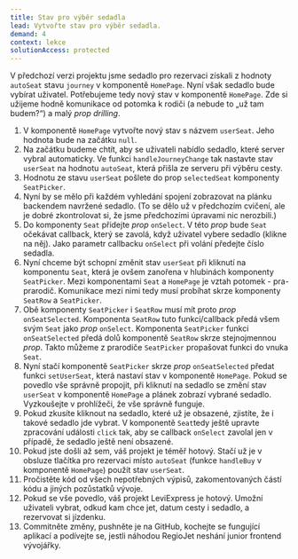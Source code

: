 ```yaml
---
title: Stav pro výběr sedadla
lead: Vytvořte stav pro výběr sedadla.
demand: 4
context: lekce
solutionAccess: protected
---
```


V předchozí verzi projektu jsme sedadlo pro rezervaci získali z hodnoty `autoSeat` stavu `journey` v komponentě `HomePage`. Nyní však sedadlo bude vybírat uživatel. Potřebujeme tedy nový stav v komponentě `HomePage`. Zde si užijeme hodně komunikace od potomka k rodiči (a nebude to „už tam budem?“) a malý _prop drilling_.

1. V komponentě `HomePage` vytvořte nový stav s názvem `userSeat`. Jeho hodnota bude na začátku `null`.
1. Na začátku budeme chtít, aby se uživateli nabídlo sedadlo, které server vybral automaticky. Ve funkci `handleJourneyChange` tak nastavte stav `userSeat` na hodnotu `autoSeat`, která přišla ze serveru při výběru cesty.
1. Hodnotu ze stavu `userSeat` pošlete do prop `selectedSeat` komponenty `SeatPicker`.
1. Nyní by se mělo při každém vyhledání spojení zobrazovat na plánku backendem navržené sedadlo. (To se dělo už v předchozím cvičení, ale je dobré zkontrolovat si, že jsme předchozími úpravami nic nerozbili.)
1. Do komponenty `Seat` přidejte _prop_ `onSelect`. V této _prop_ bude `Seat` očekávat callback, který se zavolá, když uživatel vybere sedadlo (klikne na něj). Jako parametr callbacku `onSelect` při volání předejte číslo sedadla.
1. Nyní chceme být schopní změnit stav `userSeat` při kliknutí na komponentu `Seat`, která je ovšem zanořena v hlubinách komponenty `SeatPicker`. Mezi komponentami `Seat` a `HomePage` je vztah potomek - pra-prarodič. Komunikace mezi nimi tedy musí probíhat skrze komponenty `SeatRow` a `SeatPicker`.
1. Obě komponenty `SeatPicker` i `SeatRow` musí mít proto _prop_ `onSeatSelected`. Komponenta `SeatRow` tuto funkci/callback předá všem svým `Seat` jako _prop_ `onSelect`. Komponenta `SeatPicker` funkci `onSeatSelected` předá dolů komponentě `SeatRow` skrze stejnojmennou _prop_. Takto můžeme z prarodiče `SeatPicker` propašovat funkci do vnuka `Seat`.
1. Nyní stačí komponentě `SeatPicker` skrze _prop_ `onSeatSelected` předat funkci `setUserSeat`, která nastaví stav v komponentě `HomePage`. Pokud se povedlo vše správně propojit, při kliknutí na sedadlo se změní stav `userSeat` v komponentě `HomePage` a plánek zobrazí vybrané sedadlo. Vyzkoušejte v prohlížeči, že vše správně funguje.
1. Pokud zkusíte kliknout na sedadlo, které už je obsazené, zjistíte, že i takové sedadlo jde vybrat. V komponentě `Seat`tedy ještě upravte zpracování události `click` tak, aby se callback `onSelect` zavolal jen v případě, že sedadlo ještě není obsazené.
1. Pokud jste došli až sem, váš projekt je téměř hotový. Stačí už je v obsluze tlačítka pro rezervaci místo `autoSeat` (funkce `handleBuy` v komponentě `HomePage`) použít stav `userSeat`.
1. Pročistěte kód od všech nepotřebných výpisů, zakomentovaných částí kódu a jiných pozůstatků vývoje.
1. Pokud se vše povedlo, váš projekt LeviExpress je hotový. Umožní uživateli vybrat, odkud kam chce jet, datum cesty i sedadlo, a rezervovat si jízdenku.
1. Commitněte změny, pushněte je na GitHub, kochejte se fungující aplikací a podívejte se, jestli náhodou RegioJet neshání junior frontend vývojářky.
